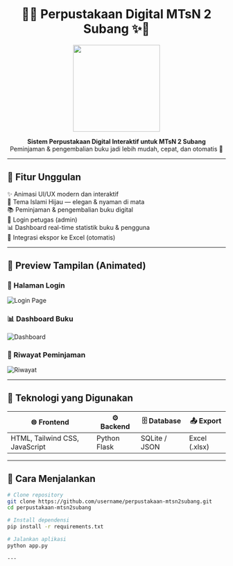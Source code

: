 <h1 align="center">
  📖✨ Perpustakaan Digital MTsN 2 Subang ✨📖  
</h1>

<p align="center">
  <img src="https://media.giphy.com/media/v1.Y2lkPTc5MGI3NjExa3gwZ2liemtyNnZsM3Uya21md3U4ZWg1dm9ld2hwbjQwY2hyMzJvdiZlcD12MV9naWZzX3NlYXJjaCZjdD1n/26tn33aiTi1jkl6H6/giphy.gif" width="200"/>
</p>

<p align="center">
  <b>Sistem Perpustakaan Digital Interaktif untuk MTsN 2 Subang</b><br>
  Peminjaman & pengembalian buku jadi lebih mudah, cepat, dan otomatis 🚀
</p>

---

## 🎯 Fitur Unggulan

✨ Animasi UI/UX modern dan interaktif  
🌿 Tema Islami Hijau — elegan & nyaman di mata  
📚 Peminjaman & pengembalian buku digital  
👤 Login petugas (admin)  
📊 Dashboard real-time statistik buku & pengguna  
📁 Integrasi ekspor ke Excel (otomatis)

---

## 🎨 Preview Tampilan (Animated)

### 🔐 Halaman Login
![Login Page](https://raw.githubusercontent.com/username/project-name/main/assets/login-animated.gif)

### 📊 Dashboard Buku
![Dashboard](https://raw.githubusercontent.com/username/project-name/main/assets/dashboard-ui.gif)

### 🔄 Riwayat Peminjaman
![Riwayat](https://raw.githubusercontent.com/username/project-name/main/assets/riwayat-animated.gif)

---

## 🧩 Teknologi yang Digunakan

| 🌐 Frontend | ⚙️ Backend | 🗄️ Database | 📤 Export |
|------------|-------------|--------------|-----------|
| HTML, Tailwind CSS, JavaScript | Python Flask | SQLite / JSON | Excel (.xlsx) |

---

## 🚀 Cara Menjalankan

```bash
# Clone repository
git clone https://github.com/username/perpustakaan-mtsn2subang.git
cd perpustakaan-mtsn2subang

# Install dependensi
pip install -r requirements.txt

# Jalankan aplikasi
python app.py

---
